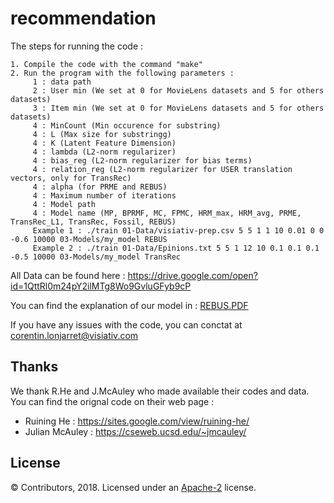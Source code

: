 # recommendation

The steps for running the code :

	1. Compile the code with the command "make"
	2. Run the program with the following parameters :
		 1 : data path
		 2 : User min (We set at 0 for MovieLens datasets and 5 for others datasets)
		 3 : Item min (We set at 0 for MovieLens datasets and 5 for others datasets)
		 4 : MinCount (Min occurence for substring)
		 4 : L (Max size for substringg)
		 4 : K (Latent Feature Dimension)
		 4 : lambda (L2-norm regularizer)
		 4 : bias_reg (L2-norm regularizer for bias terms)
		 4 : relation_reg (L2-norm regularizer for USER translation vectors, only for TransRec)
		 4 : alpha (for PRME and REBUS)
		 4 : Maximum number of iterations
		 4 : Model path
		 4 : Model name (MP, BPRMF, MC, FPMC, HRM_max, HRM_avg, PRME, TransRec_L1, TransRec, Fossil, REBUS)
		 Example 1 : ./train 01-Data/visiativ-prep.csv 5 5 1 1 10 0.01 0 0 -0.6 10000 03-Models/my_model REBUS
		 Example 2 : ./train 01-Data/Epinions.txt 5 5 1 12 10 0.1 0.1 0.1 -0.5 10000 03-Models/my_model TransRec


All Data can be found here : https://drive.google.com/open?id=1QttRl0m24pY2ilMTg8Wo9GvluGFyb9cP

You can find the explanation of our model in : [REBUS.PDF](https://github.com/visiativ-innovation/recommendation/blob/master/REBUS.pdf)

If you have any issues with the code, you can conctat at corentin.lonjarret@visiativ.com

## Thanks
We thank R.He and J.McAuley who made available their codes and data. You can find the orignal code on their web page :

* Ruining He : https://sites.google.com/view/ruining-he/
* Julian McAuley : https://cseweb.ucsd.edu/~jmcauley/

License
-------
© Contributors, 2018. Licensed under an [Apache-2](https://github.com/visiativ-innovation/recommendation/blob/master/LICENSE) license.
